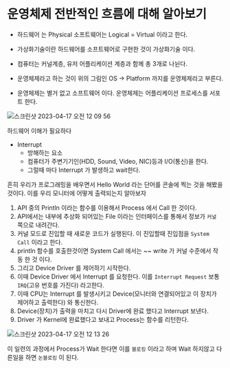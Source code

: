 # 운영체제 전반적인 흐름에 대해 알아보기


- 하드웨어 는 Physical 소프트웨어는 Logical = Virtual 이라고 한다. 
- 가상화기술이란 하드웨어를 소프트웨어로 구현한 것이 가상화기술 이다.


- 컴퓨터는 커널계층, 유저 어플리케이션 계층과 함께 총 3개로 나뉜다.


- 운영체제라고 하는 것이 위의 그림인 OS -> Platform 까지를 운영체제라고 부른다.
- 운영체제는 별거 없고 소프트웨어 이다. 운영체제는 어플리케이션 프로세스를 서포트 한다.

![스크린샷 2023-04-17 오전 12 09 56](https://user-images.githubusercontent.com/79154652/232322231-37416d9f-2424-477d-a994-4bf866750f96.png)



하드웨어 이해가 필요하다

- Interrupt
  - 방해하는 요소
  - 컴퓨터가 주변기기인(HDD, Sound, Video, NIC)등과 I/O(통신)을 한다.
  - 그럴때 마다 Interrupt 가 발생하고 wait한다.


흔히 우리가 프로그래밍을 배우면서 Hello World 라는 단어를 콘솔에 찍는 것을 해봤을 것이다. 이를 우리 모니터에 어떻게 출력되는지 알아보자

1. API 중의 Println 이라는 함수를 이용해서 Process 에서 Call 한 것이다.
2. API에서는 내부에 추상화 되어있는 File 이라는 인터페이스를 통해서 정보가 `커널` 쪽으로 내려간다.
3. 커널 모드로 진입할 때 새로운 코드가 실행된다. 이 진입할때 진입점을 `System Call` 이라고 한다.
4. println 함수를 호출한것이면 System Call 에서는 ~~ write 가 커널 수준에서 작동 한 것 이다.
5. 그리고 Device Driver 를 제어하기 시작한다.
6. 이때 Device Driver 에서 Interrupt 를 요청한다. 이를 `Interrupt Request` 보통 `IRQ`(고유 번호를 가진다) 라고한다.
7. 이때 CPU는 Interrupt 를 발생시키고 Device(모니터와 연결되어있고 이 장치가 제어하고 출력한다) 와 통신한다.
8. Device(장치)가 출력을 마치고 다시 Driver에 완료 했다고 Interrupt 보낸다.
9. Driver 가 Kernel에 완료했다고 보내고 Process는 함수를 리턴한다.


![스크린샷 2023-04-17 오전 12 13 26](https://user-images.githubusercontent.com/79154652/232322428-27eaf3db-5cea-4335-8613-37a1613e9255.png)

이 일련의 과정에서 Process가 Wait 한다면 이를 `블로킹` 이라고 하며 Wait 하지않고 다른일을 하면 `논블로킹` 이 된다.
